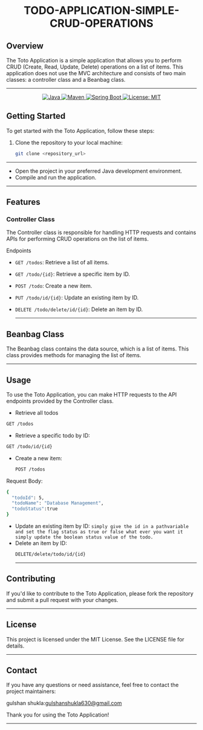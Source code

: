 # <h1 align ="center"> TODO-APPLICATION-SIMPLE-CRUD-OPERATIONS</h1>
## Overview
The Toto Application is a simple application that allows you to perform CRUD (Create, Read, Update, Delete) operations on a list of items. This application does not use the MVC architecture and consists of two main classes: a controller class and a Beanbag class.
*** 
<p align ="center">
<a href="Java url"> 
  <img alt="Java" src="https://img.shields.io/badge/Java->=8-darkblue.svg"/>
</a>
<a href="Maven url"> 
  <img alt="Maven" src="https://img.shields.io/badge/maven-4.0.0-brightgreen.svg"/>
</a>
<a href="Spring Boot url"> 
  <img alt="Spring Boot" src="https://img.shields.io/badge/Spring Boot-3.1.4-brightgreen.svg"/>
</a>
<a href="Spring Boot url"> 
  <img alt="License: MIT" src="https://img.shields.io/badge/License-MIT-yellow.svg"/>
</a>

## Getting Started

To get started with the Toto Application, follow these steps:

1. Clone the repository to your local machine:

   ```bash
   git clone <repository_url>
   ```
 ***
 * Open the project in your preferred Java development environment.
* Compile and run the application.
 ***
## Features
### Controller Class
The Controller class is responsible for handling HTTP requests and contains APIs for performing CRUD operations on the list of items.

Endpoints
* `GET /todos`: Retrieve a list of all items.

* `GET /todo/{id}`: Retrieve a specific item by ID.

* `POST /todo`: Create a new item.

* `PUT /todo/id/{id}`: Update an existing item by ID.

* `DELETE /todo/delete/id/{id}`: Delete an item by ID.
  ***
 ## Beanbag Class
The Beanbag class contains the data source, which is a list of items. This class provides methods for managing the list of items.
 ***
 ## Usage
To use the Toto Application, you can make HTTP requests to the API endpoints provided by the Controller class.
* Retrieve all todos
```bash
GET /todos
```
* Retrieve a specific todo by ID:
``` bash
GET /todo/id/{id}
```
* Create a new item:
  ``` bash
  POST /todos
Request Body:
``` bash
{
  "todoId": 5,
  "todoName": "Database Management",
  "todoStatus":true
}
 ```

* Update an existing item by ID:
 `simply give the id in a pathvariable and set the flag status as true or false what ever you want it simply update the boolean status value of the todo.`
* Delete an item by ID:
  ``` bash
  DELETE/delete/todo/id/{id}
  ```
  ***
 ## Contributing
If you'd like to contribute to the Toto Application, please fork the repository and submit a pull request with your changes.
***
## License
This project is licensed under the MIT License. See the LICENSE file for details.
***
## Contact
If you have any questions or need assistance, feel free to contact the project maintainers:

gulshan shukla:[gulshanshukla630@gmail.com](mailto:gulshanshukla630@gmail.com)



Thank you for using the Toto Application!
***









